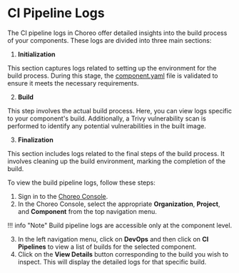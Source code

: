 # CI Pipeline Logs

The CI pipeline logs in Choreo offer detailed insights into the build process of your components. These logs are divided into three main sections:

1. **Initialization**

This section captures logs related to setting up the environment for the build process. During this stage, the [component.yaml](https://wso2.com/choreo/docs/develop-components/manage-component-source-configurations/#overview-of-the-componentyaml-file) file is validated to ensure it meets the necessary requirements.

2. **Build**

This step involves the actual build process. Here, you can view logs specific to your component's build. Additionally, a Trivy vulnerability scan is performed to identify any potential vulnerabilities in the built image.

3. **Finalization**

This section includes logs related to the final steps of the build process. It involves cleaning up the build environment, marking the completion of the build.

To view the build pipeline logs, follow these steps:

1. Sign in to the [Choreo Console](https://console.choreo.dev/).
2. In the Choreo Console, select the appropriate **Organization**, **Project**, and **Component** from the top navigation menu.

!!! info "Note"
     Build pipeline logs are accessible only at the component level.

3. In the left navigation menu, click on **DevOps** and then click on **CI Pipelines** to view a list of builds for the selected component.
4. Click on the **View Details** button corresponding to the build you wish to inspect. This will display the detailed logs for that specific build.
